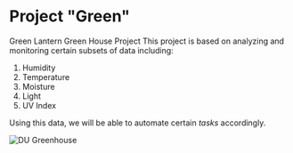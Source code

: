 # Project "Green"

Green Lantern Green House Project
This project is based on analyzing and monitoring certain subsets of data including:
1. Humidity
2. Temperature
3. Moisture
4. Light
5. UV Index

Using this data, we will be able to automate certain *tasks* accordingly.

![DU Greenhouse](http://newsroom.dom.edu/sites/newsroom.dom.edu/files/styles/large/public/kaleys.jpg?itok=Kj-7vdjN)